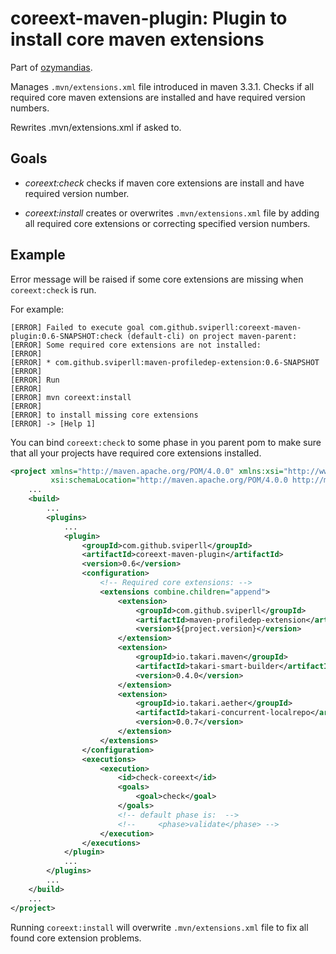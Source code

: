 coreext-maven-plugin: Plugin to install core maven extensions
=============================================================

Part of [ozymandias](https://github.com/sviperll/ozymandias).

Manages `.mvn/extensions.xml` file introduced in maven 3.3.1.
Checks if all required core maven extensions are installed and have required
version numbers.

Rewrites .mvn/extensions.xml if asked to.

Goals
-----

 * *coreext:check* checks if maven core extensions are install
   and have required version number.

 * *coreext:install* creates or overwrites `.mvn/extensions.xml` file
   by adding all required core extensions
   or correcting specified version numbers.

Example
-------

Error message will be raised if some core extensions are missing when
`coreext:check` is run.

For example:

````
[ERROR] Failed to execute goal com.github.sviperll:coreext-maven-plugin:0.6-SNAPSHOT:check (default-cli) on project maven-parent:
[ERROR] Some required core extensions are not installed:
[ERROR] 
[ERROR] * com.github.sviperll:maven-profiledep-extension:0.6-SNAPSHOT
[ERROR] 
[ERROR] Run
[ERROR] 
[ERROR] mvn coreext:install
[ERROR] 
[ERROR] to install missing core extensions
[ERROR] -> [Help 1]
````

You can bind `coreext:check` to some phase in you parent pom to make sure
that all your projects have required core extensions installed.

```xml
<project xmlns="http://maven.apache.org/POM/4.0.0" xmlns:xsi="http://www.w3.org/2001/XMLSchema-instance"
         xsi:schemaLocation="http://maven.apache.org/POM/4.0.0 http://maven.apache.org/xsd/maven-4.0.0.xsd">
    ...
    <build>
        ...
        <plugins>
            ...
            <plugin>
                <groupId>com.github.sviperll</groupId>
                <artifactId>coreext-maven-plugin</artifactId>
                <version>0.6</version>
                <configuration>
                    <!-- Required core extensions: -->
                    <extensions combine.children="append">
                        <extension>
                            <groupId>com.github.sviperll</groupId>
                            <artifactId>maven-profiledep-extension</artifactId>
                            <version>${project.version}</version>
                        </extension>
                        <extension>
                            <groupId>io.takari.maven</groupId>
                            <artifactId>takari-smart-builder</artifactId>
                            <version>0.4.0</version>
                        </extension>
                        <extension>
                            <groupId>io.takari.aether</groupId>
                            <artifactId>takari-concurrent-localrepo</artifactId>
                            <version>0.0.7</version>
                        </extension>
                    </extensions>
                </configuration>
                <executions>
                    <execution>
                        <id>check-coreext</id>
                        <goals>
                            <goal>check</goal>
                        </goals>
                        <!-- default phase is:  -->
                        <!--     <phase>validate</phase> -->
                    </execution>
                </executions>
            </plugin>
            ...
        </plugins>
        ...
    </build>
    ...
</project>

```

Running `coreext:install` will overwrite `.mvn/extensions.xml` file
to fix all found core extension problems.
